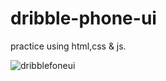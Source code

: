 # dribble-phone-ui
practice using html,css &amp; js.

![dribblefoneui](https://user-images.githubusercontent.com/46998960/55275519-a8893c80-52e7-11e9-8ade-d499a24b78db.JPG)
